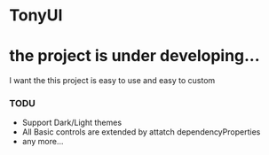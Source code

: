 # TonyUI

# the project is under developing...

I want the this project is easy to use and easy to custom

### TODU

- Support Dark/Light themes
- All Basic controls are extended by attatch dependencyProperties
- any more...